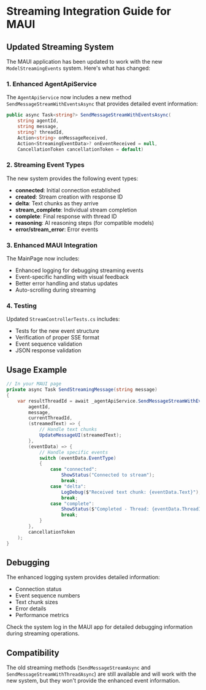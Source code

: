 # Streaming Integration Guide for MAUI

## Updated Streaming System

The MAUI application has been updated to work with the new `ModelStreamingEvents` system. Here's what has changed:

### 1. Enhanced AgentApiService

The `AgentApiService` now includes a new method `SendMessageStreamWithEventsAsync` that provides detailed event information:

```csharp
public async Task<string?> SendMessageStreamWithEventsAsync(
    string agentId, 
    string message, 
    string? threadId, 
    Action<string> onMessageReceived, 
    Action<StreamingEventData>? onEventReceived = null, 
    CancellationToken cancellationToken = default)
```

### 2. Streaming Event Types

The new system provides the following event types:

- **connected**: Initial connection established
- **created**: Stream creation with response ID
- **delta**: Text chunks as they arrive
- **stream_complete**: Individual stream completion
- **complete**: Final response with thread ID
- **reasoning**: AI reasoning steps (for compatible models)
- **error/stream_error**: Error events

### 3. Enhanced MAUI Integration

The MainPage now includes:

- Enhanced logging for debugging streaming events
- Event-specific handling with visual feedback
- Better error handling and status updates
- Auto-scrolling during streaming

### 4. Testing

Updated `StreamControllerTests.cs` includes:

- Tests for the new event structure
- Verification of proper SSE format
- Event sequence validation
- JSON response validation

## Usage Example

```csharp
// In your MAUI page
private async Task SendStreamingMessage(string message)
{
    var resultThreadId = await _agentApiService.SendMessageStreamWithEventsAsync(
        agentId,
        message,
        currentThreadId,
        (streamedText) => {
            // Handle text chunks
            UpdateMessageUI(streamedText);
        },
        (eventData) => {
            // Handle specific events
            switch (eventData.EventType)
            {
                case "connected":
                    ShowStatus("Connected to stream");
                    break;
                case "delta":
                    LogDebug($"Received text chunk: {eventData.Text}");
                    break;
                case "complete":
                    ShowStatus($"Completed - Thread: {eventData.ThreadId}");
                    break;
            }
        },
        cancellationToken
    );
}
```

## Debugging

The enhanced logging system provides detailed information:

- Connection status
- Event sequence numbers
- Text chunk sizes
- Error details
- Performance metrics

Check the system log in the MAUI app for detailed debugging information during streaming operations.

## Compatibility

The old streaming methods (`SendMessageStreamAsync` and `SendMessageStreamWithThreadAsync`) are still available and will work with the new system, but they won't provide the enhanced event information.